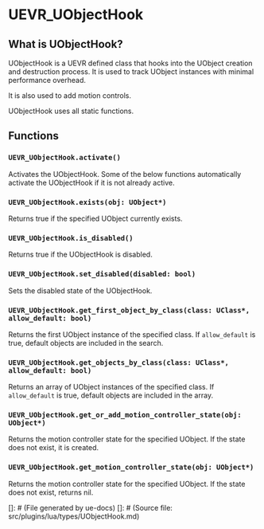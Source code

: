 # UEVR_UObjectHook

## What is UObjectHook?

UObjectHook is a UEVR defined class that hooks into the UObject creation and destruction process. It is used to track UObject instances with minimal performance overhead.

It is also used to add motion controls.

UObjectHook uses all static functions.

## Functions

### `UEVR_UObjectHook.activate()`

Activates the UObjectHook. Some of the below functions automatically activate the UObjectHook if it is not already active.

### `UEVR_UObjectHook.exists(obj: UObject*)`

Returns true if the specified UObject currently exists.

### `UEVR_UObjectHook.is_disabled()`

Returns true if the UObjectHook is disabled.

### `UEVR_UObjectHook.set_disabled(disabled: bool)`

Sets the disabled state of the UObjectHook.

### `UEVR_UObjectHook.get_first_object_by_class(class: UClass*, allow_default: bool)`

Returns the first UObject instance of the specified class. If `allow_default` is true, default objects are included in the search.

### `UEVR_UObjectHook.get_objects_by_class(class: UClass*, allow_default: bool)`

Returns an array of UObject instances of the specified class. If `allow_default` is true, default objects are included in the array.

### `UEVR_UObjectHook.get_or_add_motion_controller_state(obj: UObject*)`

Returns the motion controller state for the specified UObject. If the state does not exist, it is created.

### `UEVR_UObjectHook.get_motion_controller_state(obj: UObject*)`

Returns the motion controller state for the specified UObject. If the state does not exist, returns nil.

[]: # (File generated by ue-docs)
[]: # (Source file: src/plugins/lua/types/UObjectHook.md)

